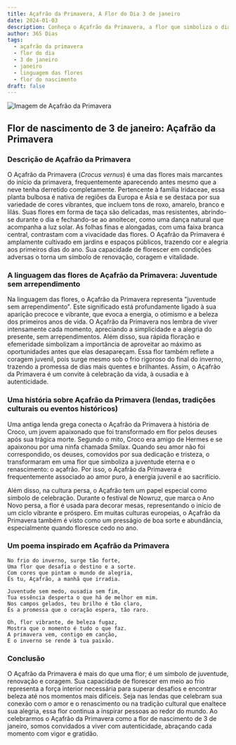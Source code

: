 ```yaml
---
title: Açafrão da Primavera, A Flor do Dia 3 de janeiro
date: 2024-01-03
description: Conheça o Açafrão da Primavera, a flor que simboliza o dia 3 de janeiro e seu significado 'Juventude sem arrependimento'. Explore a beleza e o simbolismo desta flor encantadora.
author: 365 Dias
tags:
  - açafrão da primavera
  - flor do dia
  - 3 de janeiro
  - janeiro
  - linguagem das flores
  - flor do nascimento
draft: false
---
```


![Imagem de Açafrão da Primavera](https://cdn.pixabay.com/photo/2014/02/10/08/17/flowers-263278_1280.jpg#center)

## Flor de nascimento de 3 de janeiro: Açafrão da Primavera

### Descrição de Açafrão da Primavera

O Açafrão da Primavera (_Crocus vernus_) é uma das flores mais marcantes do início da primavera, frequentemente aparecendo antes mesmo que a neve tenha derretido completamente. Pertencente à família Iridaceae, essa planta bulbosa é nativa de regiões da Europa e Ásia e se destaca por sua variedade de cores vibrantes, que incluem tons de roxo, amarelo, branco e lilás. Suas flores em forma de taça são delicadas, mas resistentes, abrindo-se durante o dia e fechando-se ao anoitecer, como uma dança natural que acompanha a luz solar. As folhas finas e alongadas, com uma faixa branca central, contrastam com a vivacidade das flores. O Açafrão da Primavera é amplamente cultivado em jardins e espaços públicos, trazendo cor e alegria aos primeiros dias do ano. Sua capacidade de florescer em condições adversas o torna um símbolo de renovação, coragem e vitalidade.

### A linguagem das flores de Açafrão da Primavera: Juventude sem arrependimento

Na linguagem das flores, o Açafrão da Primavera representa "juventude sem arrependimento". Este significado está profundamente ligado à sua aparição precoce e vibrante, que evoca a energia, o otimismo e a beleza dos primeiros anos de vida. O Açafrão da Primavera nos lembra de viver intensamente cada momento, apreciando a simplicidade e a alegria do presente, sem arrependimentos. Além disso, sua rápida floração e efemeridade simbolizam a importância de aproveitar ao máximo as oportunidades antes que elas desapareçam. Essa flor também reflete a coragem juvenil, pois surge mesmo sob o frio rigoroso do final do inverno, trazendo a promessa de dias mais quentes e brilhantes. Assim, o Açafrão da Primavera é um convite à celebração da vida, à ousadia e à autenticidade.

### Uma história sobre Açafrão da Primavera (lendas, tradições culturais ou eventos históricos)

Uma antiga lenda grega conecta o Açafrão da Primavera à história de Croco, um jovem apaixonado que foi transformado em flor pelos deuses após sua trágica morte. Segundo o mito, Croco era amigo de Hermes e se apaixonou por uma ninfa chamada Smilax. Quando seu amor não foi correspondido, os deuses, comovidos por sua dedicação e tristeza, o transformaram em uma flor que simboliza a juventude eterna e o renascimento: o açafrão. Por isso, o Açafrão da Primavera é frequentemente associado ao amor puro, à energia juvenil e ao sacrifício.

Além disso, na cultura persa, o Açafrão tem um papel especial como símbolo de celebração. Durante o festival de Nowruz, que marca o Ano Novo persa, a flor é usada para decorar mesas, representando o início de um ciclo vibrante e próspero. Em muitas culturas europeias, o Açafrão da Primavera também é visto como um presságio de boa sorte e abundância, especialmente quando floresce cedo no ano.

### Um poema inspirado em Açafrão da Primavera

```
No frio do inverno, surge tão forte,  
Uma flor que desafia o destino e a sorte.  
Com cores que pintam o mundo de alegria,  
És tu, Açafrão, a manhã que irradia.  

Juventude sem medo, ousadia sem fim,  
Tua essência desperta o que há de melhor em mim.  
Nos campos gelados, teu brilho é tão claro,  
És a promessa que o coração espera, tão raro.  

Oh, flor vibrante, de beleza fugaz,  
Mostra que o momento é tudo o que faz.  
A primavera vem, contigo em canção,  
E o inverno se rende à tua paixão.
```

### Conclusão

O Açafrão da Primavera é mais do que uma flor; é um símbolo de juventude, renovação e coragem. Sua capacidade de florescer em meio ao frio representa a força interior necessária para superar desafios e encontrar beleza até nos momentos mais difíceis. Seja nas lendas que celebram sua conexão com o amor e o renascimento ou na tradição cultural que enaltece sua alegria, essa flor continua a inspirar pessoas ao redor do mundo. Ao celebrarmos o Açafrão da Primavera como a flor de nascimento de 3 de janeiro, somos convidados a viver com autenticidade, abraçando cada momento com vigor e gratidão.
